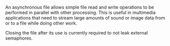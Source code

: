 An asynchronous file allows simple file read and write operations to be performed in parallel with other processing. This is useful in multimedia applications that need to stream large amounts of sound or image data from or to a file while doing other work.Closing the file after its use is currently required to not leak external semaphores. 
